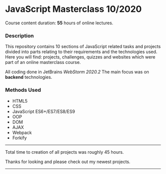 # JavaScript Masterclass 10/2020
Course content duration: **55** hours of online lectures.

### Description
This repository contains 10 sections of JavaScript related tasks and projects divided into parts relating to their requirements and the technologies used.
Here you will find: projects, challenges, quizzes and websites which were part of an online masterclass course.

All coding done in JetBrains *WebStorm 2020.2*
The main focus was on **backend** technologies.

### Methods Used
* HTML5
* CSS
* JavaScript ES6+/ES7/ES8/ES9
* OOP
* DOM
* AJAX
* Webpack
* Forkify

____________________________________________

Total time to creation of all projects was roughly 45 hours.

Thanks for looking and please check out my newest projects.

____________________________________________